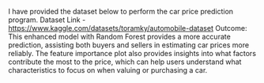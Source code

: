 I have provided the dataset below to perform the car price prediction program.
Dataset Link - https://www.kaggle.com/datasets/toramky/automobile-dataset
Outcome:
This enhanced model with Random Forest provides a more accurate prediction, 
assisting both buyers and sellers in estimating car prices more reliably. 
The feature importance plot also provides insights into what factors contribute the most to the price, 
which can help users understand what characteristics to focus on when valuing or purchasing a car.
